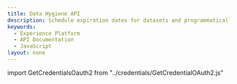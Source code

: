 ```yaml
---
title: Data Hygiene API
description: Schedule expiration dates for datasets and programmatically correct or delete your customers' stored personal data in Experience Platform.
keywords: 
  - Experience Platform
  - API Documentation
  - JavaScript
layout: none
---
```


import GetCredentialsOauth2 from "../credentials/GetCredentialOAuth2.js"

<GetCredentialsOauth2 />

<RedoclyAPIBlock src="/experience-platform-apis/swagger-specs/data-hygiene.yaml"/>
